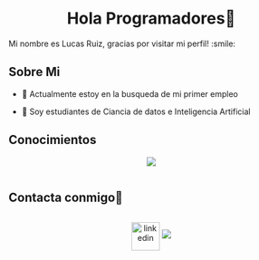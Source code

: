 <h1 align="center">Hola Programadores👋</h1>

<div size='20px'> Mi nombre es Lucas Ruiz, gracias por visitar mi perfil! :smile: 
</div>

<h2> Sobre Mi </h2>

- 🔭 Actualmente estoy en la busqueda de mi primer empleo
  
- 🌱 Soy estudiantes de Ciancia de datos e Inteligencia Artificial

<h2> Conocimientos </h2>

<p align="center">
  <a href="https://skillicons.dev">
    <img src="https://skillicons.dev/icons?i=python, mysql, sqlite, flutter, pytorch, tensorflow, " />
  </a>
</p>

<h2 style="display: inline-block">Contacta conmigo🤝</h2>

<p align="center">
<a href="www.linkedin.com/in/lucas-ruiz497" target="blank"><img align="center" src="https://user-images.githubusercontent.com/88904952/234979284-68c11d7f-1acc-4f0c-ac78-044e1037d7b0.png" alt="linkedin" height="50" width="50" /></a>
<a href="lucasruiz048@gmail.com"><img src="https://skillicons.dev/icons?i=gmail" /></a>
</p>
